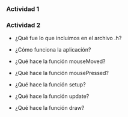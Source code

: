### Actividad 1



### Actividad 2
- ¿Qué fue lo que incluimos en el archivo .h?


- ¿Cómo funciona la aplicación?


- ¿Qué hace la función mouseMoved?


- ¿Qué hace la función mousePressed?


- ¿Qué hace la función setup?


- ¿Qué hace la función update?


- ¿Qué hace la función draw?